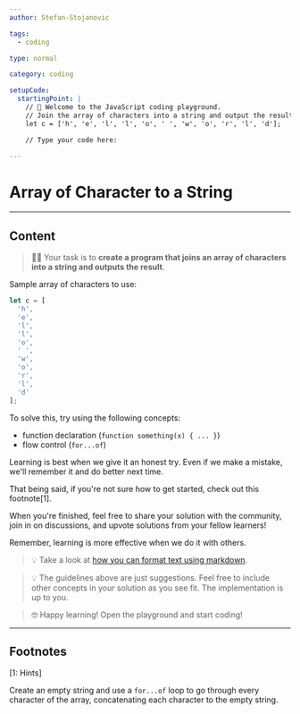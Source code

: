 ```yaml
---
author: Stefan-Stojanovic

tags:
  - coding

type: normal

category: coding

setupCode:
  startingPoint: |
    // 👋 Welcome to the JavaScript coding playground.
    // Join the array of characters into a string and output the result:
    let c = ['h', 'e', 'l', 'l', 'o', ' ', 'w', 'o', 'r', 'l', 'd'];

    // Type your code here:

---
```


# Array of Character to a String

---

## Content

> 👩‍💻 Your task is to **create a program that joins an array of characters into a string and outputs the result**.

Sample array of characters to use:
```javascript
let c = [
  'h', 
  'e', 
  'l', 
  'l', 
  'o', 
  ' ', 
  'w', 
  'o', 
  'r', 
  'l', 
  'd'
];
```

To solve this, try using the following concepts:
- function declaration (`function something(x) { ... }`)
- flow control (`for...of`)

Learning is best when we give it an honest try. Even if we make a mistake, we'll remember it and do better next time.

That being said, if you're not sure how to get started, check out this footnote[1]. 

When you're finished, feel free to share your solution with the community, join in on discussions, and upvote solutions from your fellow learners!

Remember, learning is more effective when we do it with others.

> 💡 Take a look at [how you can format text using markdown](https://www.enki.com/glossary/general/markdown-formatting).

> 💡 The guidelines above are just suggestions. Feel free to include other concepts in your solution as you see fit. The implementation is up to you.

> 🤓 Happy learning! Open the playground and start coding!


---

## Footnotes

[1: Hints]

Create an empty string and use a `for...of` loop to go through every character of the array, concatenating each character to the empty string.